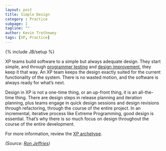 ```yaml
---
layout: post
title: Simple Design
category : Practice
subpage: 1
tagline: ""
author: Kevin Trethewey
tags: [XP, Practice]
---
```

{% include JB/setup %}

XP teams build software to a simple but always adequate design. They start simple, and through [programmer testing](/practice/TDD) and [design improvement](/practice/Refactoring), they keep it that way. An XP team keeps the design exactly suited for the current functionality of the system. There is no wasted motion, and the software is always ready for what’s next.

Design in XP is not a one-time thing, or an up-front thing, it is an all-the-time thing. There are design steps in release planning and iteration planning, plus teams engage in quick design sessions and design revisions through refactoring, through the course of the entire project. In an incremental, iterative process like Extreme Programming, good design is essential. That’s why there is so much focus on design throughout the course of the entire development.

For more information, review the [XP archetype](/archetype/XP).

*(Source: [Ron Jeffries](http://ronjeffries.com/xprog/what-is-extreme-programming))*
